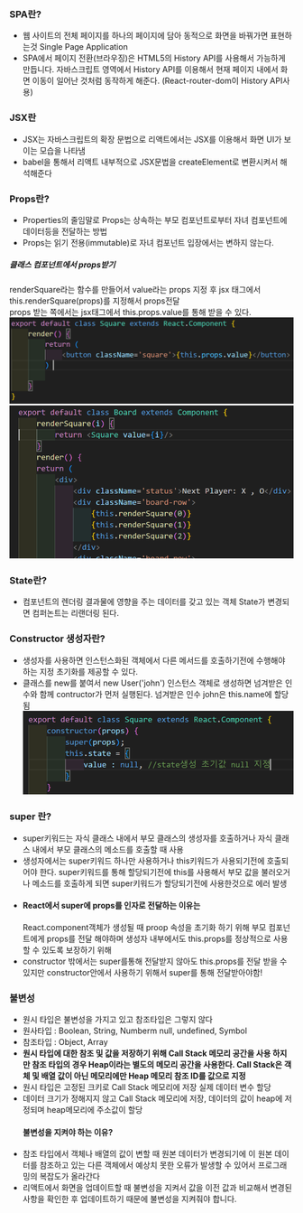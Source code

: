 <h3>SPA란?</h3>
<ul>
    <li>웹 사이트의 전체 페이지를 하나의 페이지에 담아 동적으로 화면을 바꿔가면 표현하는것
    Single Page Application</li>
    <li>SPA에서 페이지 전환(브라우징)은 HTML5의 History API를 사용해서 가능하게 만듭니다.
    자바스크립트 영역에서 History API를 이용해서 현재 페이지 내에서 화면 이동이 일어난 것처럼 동작하게 해준다. (React-router-dom이 History API사용)</li>
</ul>

<h3>JSX란</h3>
<ul>
    <li>JSX는 자바스크립트의 확장 문법으로 리액트에서는 JSX를 이용해서 화면 UI가 보이는 모습을 나타냄</li>
    <li>babel을 통해서 리액트 내부적으로 JSX문법을 createElement로 변환시켜서 해석해준다</li>
</ul>

<h3>Props란?</h3>
<ul>
    <li>Properties의 줄임말로 Props는 상속하는 부모 컴포넌트로부터 자녀 컴포넌트에 데이터등을 전달하는 방법</li>
    <li>Props는 읽기 전용(immutable)로 자녀 컴포넌트 입장에서는 변하지 않는다.</li>
    </ul>
<h5>클래스 컴포넌트에서 props받기</h5>
renderSquare라는 함수를 만들어서 value라는 props 지정 후 jsx 태그에서 this.renderSquare(props)를 지정해서 props전달
    <br> props 받는 쪽에서는 jsx태그에서 this.props.value를 통해 받을 수 있다.
<img src='./noteImg/classprops.png'/>
<img src='./noteImg/classprops2.png'/>

<h3>State란?</h3>
<ul>
    <li>컴포넌트의 렌더링 결과물에 영향을 주는 데이터를 갖고 있는 객체 State가 변경되면 컴퍼논트는 리랜더링 된다.</li>
</ul>

<h3>Constructor 생성자란?</h3>
<ul>
    <li>생성자를 사용하면 인스턴스화된 객체에서 다른 메서드를 호출하기전에 수행해야 하는 지정 초기화를 제공할 수 있다.</li>
    <li>클래스를 new를 붙여서 new User('john')
        인스턴스 객체로 생성하면 넘겨받은 인수와 함께 contructor가 먼저 실행된다.
        넘겨받은 인수 john은 this.name에 할당됨
    </li>
    <img src='./noteImg//stateConstructor.png'>
</ul>

<h3>super 란?</h3>
<ul>
    <li>super키워드는 자식 클래스 내에서 부모 클래스의 생성자를 호출하거나 자식 클래스 내에서 부모 클래스의 메소드를 호출할 때 사용</li>
    <li>생성자에서는 super키워드 하나만 사용하거나 this키워드가 사용되기전에 호출되어야 한다.
    super키워드를 통해 할당되기전에 this를 사용해서 부모 값을 불러오거나 메소드를 호출하게 되면 super키워드가 할당되기전에 사용한것으로 에러 발생
    </li>
    <li><h4>React에서 super에 props를 인자로 전달하는 이유는</h4> React.component객체가 생성될 때 proop 속성을 초기화 하기 위해 부모 컴포넌트에게 props를 전달 해야하며 생성자 내부에서도 this.props를 정상적으로 사용할 수 있도록 보장하기 위해 
    </li>
    <li>constructor 밖에서는 super를통해 전달받지 않아도 this.props를 전달 받을 수 있지만 constructor안에서 사용하기 위해서 super를 통해 전달받아야함!</li>
</ul>

<h3>불변성</h3>
<ul>
    <li>원시 타입은 불변성을 가지고 있고 참조타입은 그렇지 않다</li>
    <li>원사타입 : Boolean, String, Numberm null, undefined, Symbol
    </li>
    <li>
        참조타입 : Object, Array
    </li>
    <li><strong>원시 타입에 대한 참조 및 값을 저장하기 위해 Call Stack 메모리 공간을 사용 하지만 참조 타입의 경우 Heap이라는 별도의 메모리 공간을 사용한다. Call Stack은 객체 및 배열 값이 아닌 메모리에만 Heap 메모리 참조 ID를 값으로 지정</strong></li>
    <li>원시 타입은 고정된 크키로 Call Stack 메모리에 저장 실제 데이터 변수 할당</li>
    <li>데이터 크기가 정해지지 않고 Call Stack 메모리에 저장, 데이터의 값이 heap에 저정되며 heap메모리에 주소값이 할당</li>
    <h4>불변성을 지켜야 하는 이유?</h4>
    <li>참조 타입에서 객체나 배열의 값이 변할 때 원본 데이터가 변경되기에 이 원본 데이터를 참조하고 있는 다른 객체에서 예상치 못한 오류가 발생할 수 있어서 프로그래밍의 복잡도가 올라간다</li>
      <li>리액트에서 화면을 업데이트할 때 불변성을 지켜서 값을 이전 값과 비교해서 변경된 사항을 확인한 후 업데이트하기 때문에 불변성을 지켜줘야 합니다.</li>
</ul>

